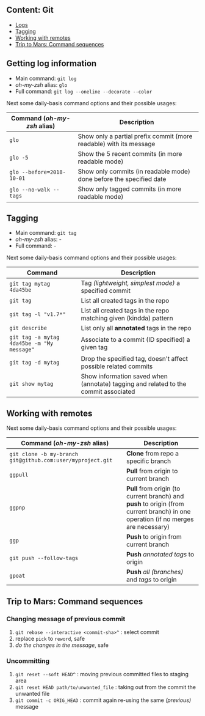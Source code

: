 ## Content: Git

* [Logs](#getting-log-information)
* [Tagging](#tagging)
* [Working with remotes](#working-with-remotes)
* [Trip to Mars: Command sequences](#trip-to-mars-command-sequences)

## Getting log information

- Main command: `git log`
- *oh-my-zsh* alias: `glo`
- Full command: `git log --oneline --decorate --color`

Next some daily-basis command options and their possible usages:

Command (*oh-my-zsh* alias) | Description
--- |--- 
`glo` | Show only a partial prefix commit (more readable) with its message
`glo -5` | Show the 5 recent commits (in more readable mode)
`glo --before=2018-10-01` | Show only commits (in readable mode) done before the specified date
`glo --no-walk --tags` | Show only tagged commits (in more readable mode)

## Tagging

- Main command: `git tag`
- *oh-my-zsh* alias: -
- Full command: -

Next some daily-basis command options and their possible usages:

Command | Description
--- | --- 
`git tag mytag 4da45be` | Tag _(lightweight, simplest mode)_ a specified commit
`git tag` | List all created tags in the repo
`git tag -l "v1.7*"` | List all created tags in the repo matching given (kindda) pattern
`git describe` | List only all **annotated** tags in the repo
`git tag -a mytag 4da45be -m "My message"` | Associate to a commit (ID specified) a given tag
`git tag -d mytag` | Drop the specified tag, doesn't affect possible related commits
`git show mytag` | Show information saved when (annotate) tagging and related to the commit associated

## Working with remotes

Next some daily-basis command options and their possible usages:

Command (*oh-my-zsh* alias) | Description
--- | --- 
`git clone -b my-branch git@github.com:user/myproject.git` | **Clone** from repo a specific branch
`ggpull` | **Pull** from origin to current branch
`ggpnp` | **Pull** from origin (to current branch) and **push** to origin (from current branch) in one operation (if no merges are necessary)
`ggp` | **Push** to origin from current branch
`git push --follow-tags` | **Push** *annotated tags* to origin
`gpoat` | **Push** *all (branches)* and *tags* to origin

## Trip to Mars: Command sequences

### Changing message of previous commit

1. `git rebase --interactive <commit-sha>^` : select commit
2. replace `pick` to `reword`, safe
3. _do the changes in the message_, safe

### Uncommitting

1. `git reset --soft HEAD^` : moving previous committed files to staging area
2. `git reset HEAD path/to/unwanted_file` : taking out from the commit the unwanted file
3. `git commit -c ORIG_HEAD` : commit again re-using the same _(previous)_ message
